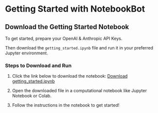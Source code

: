 # Getting Started with NotebookBot

## Download the Getting Started Notebook

To get started, prepare your OpenAI & Anthropic API Keys.

Then download the `getting_started.ipynb` file and run it in your preferred Jupyter environment.

### Steps to Download and Run

1. Click the link below to download the notebook:
   [Download getting_started.ipynb](https://github.com/FractalHabits/notebookbot/raw/main/getting_started.ipynb)
   
3. Open the downloaded file in a computational notebook like Jupyter Notebook or Colab.

4. Follow the instructions in the notebook to get started!
